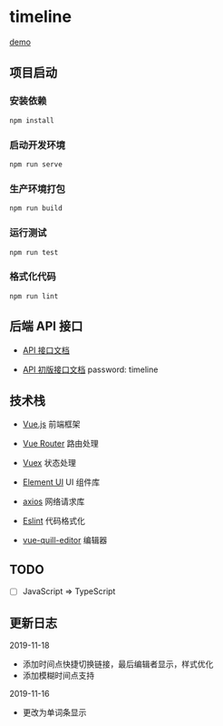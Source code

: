 # timeline

[demo](http://internet.timeline.hfzhang.wang/)



## 项目启动

### 安装依赖
```
npm install
```

### 启动开发环境
```
npm run serve
```

### 生产环境打包
```
npm run build
```

### 运行测试
```
npm run test
```

### 格式化代码
```
npm run lint
```



## 后端 API 接口

- [API 接口文档](https://www.eolinker.com/#/share/index?shareCode=RsqC2F)

- [API 初版接口文档](https://www.eolinker.com/#/share/project/api/?groupID=-1&shareCode=SejBfm)
  password: timeline



## 技术栈

- [Vue.js](https://vuejs.org/) 前端框架
- [Vue Router](https://router.vuejs.org/) 路由处理
- [Vuex](https://vuex.vuejs.org/) 状态处理
- [Element UI](https://element.eleme.cn/#/zh-CN) UI 组件库
- [axios](https://github.com/axios/axios) 网络请求库
- [Eslint](https://eslint.org/) 代码格式化

- [vue-quill-editor](https://github.com/surmon-china/vue-quill-editor) 编辑器



## TODO

- [ ] JavaScript => TypeScript



## 更新日志
2019-11-18

- 添加时间点快捷切换链接，最后编辑者显示，样式优化
- 添加模糊时间点支持

2019-11-16

- 更改为单词条显示